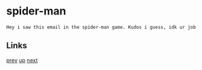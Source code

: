 # spider-man

    Hey i saw this email in the spider-man game. Kudos i guess, idk ur job

## Links

[prev](2018-09-18.md) [up](../) [next](../2019/2019-02-17.md)
